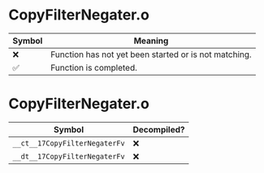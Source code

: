 # CopyFilterNegater.o
| Symbol | Meaning 
| ------------- | ------------- 
| :x: | Function has not yet been started or is not matching. 
| :white_check_mark: | Function is completed. 


# CopyFilterNegater.o
| Symbol | Decompiled? |
| ------------- | ------------- |
| `__ct__17CopyFilterNegaterFv` | :x: |
| `__dt__17CopyFilterNegaterFv` | :x: |
